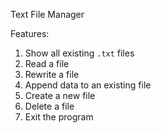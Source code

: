 Text File Manager

Features:
1. Show all existing `.txt` files
2. Read a file
3. Rewrite a file
4. Append data to an existing file
5. Create a new file
6. Delete a file
7. Exit the program

